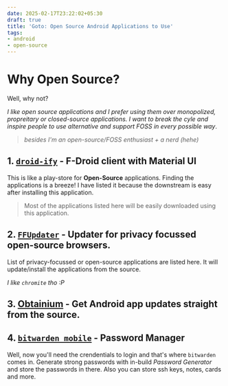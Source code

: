 ```yaml
---
date: 2025-02-17T23:22:02+05:30
draft: true
title: 'Goto: Open Source Android Applications to Use'
tags: 
- android
- open-source
---
```


# Why Open Source?
Well, why not? 

_I like open source applications and I prefer using them over monopolized, propreitary or closed-source applications. I want to break the cyle and inspire people to use alternative and support FOSS in every possible way_.

> _besides I'm an open-source/FOSS enthusiast + a nerd (hehe)_ 

## 1. [`droid-ify`](https://github.com/Droid-ify/client) - F-Droid client with Material UI

This is like a play-store for **Open-Source** applications. Finding the applications is a breeze!
I have listed it because the downstream is easy after installing this application.
> Most of the applications listed here will be easily downloaded using this application.

## 2. [`FFUpdater`](https://github.com/Tobi823/ffupdater) - Updater for privacy focussed open-source browsers.
List of privacy-focussed or open-source applications are listed here. It will update/install the applications from the source. 

_I like `chromite` tho :P_

## 3. [Obtainium](https://github.com/ImranR98/Obtainium) - Get Android app updates straight from the source.

## 4. [`bitwarden mobile`](https://github.com/bitwarden/mobile) - Password Manager

Well, now you'll need the crendentials to login and that's where `bitwarden` comes in. Generate strong passwords with in-build _Password Generator_ and store the passwords in there. Also you can store ssh keys, notes, cards and more.
